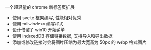 一个超轻量的 chrome 新标签页扩展

- 使用 svelte 框架编写, 性能相对优秀
- 使用 tailwindcss 编写样式
- 设计借鉴了 win10 开始菜单
- 使用 indexedDB 存储链接数据, 支持导入和导出数据
- 添加或修改链接时会将图片压缩为最大宽高为 50px 的 webp 格式图片
